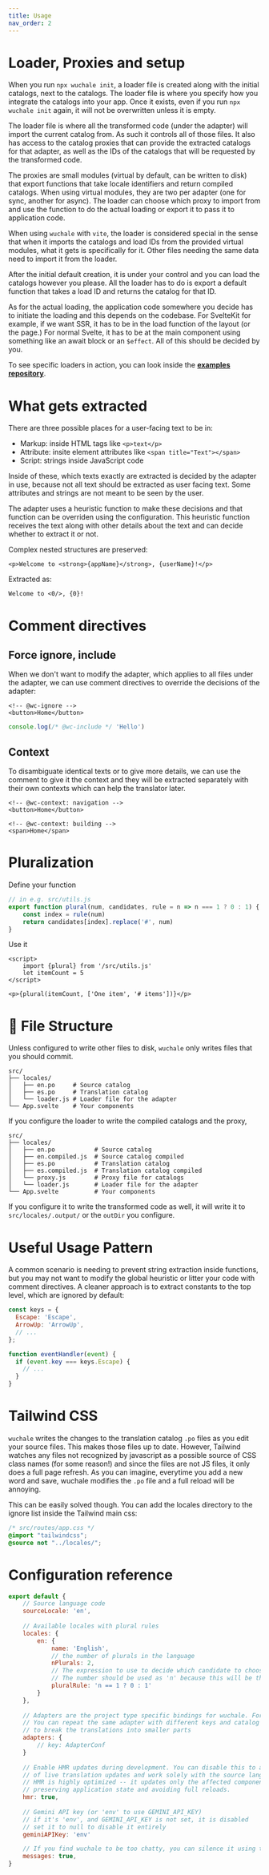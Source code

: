 ```yaml
---
title: Usage
nav_order: 2
---
```


# Loader, Proxies and setup

When you run `npx wuchale init`, a loader file is created along with the
initial catalogs, next to the catalogs. The loader file is where you specify
how you integrate the catalogs into your app. Once it exists, even if you run
`npx wuchale init` again, it will not be overwritten unless it is empty.

The loader file is where all the transformed code (under the adapter) will
import the current catalog from. As such it controls all of those files. It
also has access to the catalog proxies that can provide the extracted catalogs
for that adapter, as well as the IDs of the catalogs that will be requested by
the transformed code.

The proxies are small modules (virtual by default, can be written to disk) that
export functions that take locale identifiers and return compiled catalogs.
When using virtual modules, they are two per adapter (one for sync, another for
async). The loader can choose which proxy to import from and use the function
to do the actual loading or export it to pass it to application code.

When using `wuchale` with `vite`, the loader is considered special in the sense
that when it imports the catalogs and load IDs from the provided virtual
modules, what it gets is specifically for it. Other files needing the same data
need to import it from the loader.

After the initial default creation, it is under your control and you can load
the catalogs however you please. All the loader has to do is export a default
function that takes a load ID and returns the catalog for that ID.

As for the actual loading, the application code somewhere you decide has to
initiate the loading and this depends on the codebase. For SvelteKit for
example, if we want SSR, it has to be in the load function of the layout (or
the page.) For normal Svelte, it has to be at the main component using
something like an await block or an `$effect`. All of this should be decided by
you.

To see specific loaders in action, you can look inside the **[examples
repository](https://github.com/wuchalejs/examples)**.

# What gets extracted

There are three possible places for a user-facing text to be in:

- Markup: inside HTML tags like `<p>text</p>`
- Attribute: insite element attributes like `<span title="Text"></span>`
- Script: strings inside JavaScript code

Inside of these, which texts exactly are extracted is decided by the adapter in
use, because not all text should be extracted as user facing text. Some
attributes and strings are not meant to be seen by the user.

The adapter uses a heuristic function to make these decisions and that function
can be overriden using the configuration. This heuristic function receives the
text along with other details about the text and can decide whether to extract
it or not.

Complex nested structures are preserved:

```svelte
<p>Welcome to <strong>{appName}</strong>, {userName}!</p>
```

Extracted as:
```
Welcome to <0/>, {0}!
```

# Comment directives

## Force ignore, include

When we don't want to modify the adapter, which applies to all files under the
adapter, we can use comment directives to override the decisions of the
adapter:

```svelte
<!-- @wc-ignore -->
<button>Home</button>
```

```javascript
console.log(/* @wc-include */ 'Hello')
```

## Context

To disambiguate identical texts or to give more details, we can use the comment
to give it the context and they will be extracted separately with their own
contexts which can help the translator later.

```svelte
<!-- @wc-context: navigation -->
<button>Home</button>

<!-- @wc-context: building -->
<span>Home</span>
```

# Pluralization

Define your function

```javascript
// in e.g. src/utils.js
export function plural(num, candidates, rule = n => n === 1 ? 0 : 1) {
    const index = rule(num)
    return candidates[index].replace('#', num)
}
```

Use it

```svelte
<script>
    import {plural} from '/src/utils.js'
    let itemCount = 5
</script>

<p>{plural(itemCount, ['One item', '# items'])}</p>
```

# 📁 File Structure

Unless configured to write other files to disk, `wuchale` only writes files
that you should commit.

```
src/
├── locales/
│   ├── en.po     # Source catalog
│   ├── es.po     # Translation catalog
│   └── loader.js # Loader file for the adapter
└── App.svelte    # Your components
```

If you configure the loader to write the compiled catalogs and the proxy,

```
src/
├── locales/
│   ├── en.po           # Source catalog
│   ├── en.compiled.js  # Source catalog compiled
│   ├── es.po           # Translation catalog
│   ├── es.compiled.js  # Translation catalog compiled
│   └── proxy.js        # Proxy file for catalogs
│   └── loader.js       # Loader file for the adapter
└── App.svelte          # Your components
```

If you configure it to write the transformed code as well, it will write it to
`src/locales/.output/` or the `outDir` you configure.

# Useful Usage Pattern

A common scenario is needing to prevent string extraction inside functions, but
you may not want to modify the global heuristic or litter your code with
comment directives. A cleaner approach is to extract constants to the top
level, which are ignored by default:

```js
const keys = {
  Escape: 'Escape',
  ArrowUp: 'ArrowUp',
  // ...
};

function eventHandler(event) {
  if (event.key === keys.Escape) {
    // ...
  }
}
```

# Tailwind CSS

`wuchale` writes the changes to the translation catalog `.po` files as you edit
your source files. This makes those files up to date. However, Tailwind watches
any files not recognized by javascript as a possible source of CSS class names
(for some reason!) and since the files are not JS files, it only does a full
page refresh. As you can imagine, everytime you add a new word and save,
wuchale modifies the `.po` file and a full reload will be annoying.

This can be easily solved though. You can add the locales directory to the
ignore list inside the Tailwind main css:

```css
/* src/routes/app.css */
@import "tailwindcss";
@source not "../locales/";
```

# Configuration reference

```javascript
export default {
    // Source language code
    sourceLocale: 'en',
    
    // Available locales with plural rules
    locales: {
        en: {
            name: 'English',
            // the number of plurals in the language
            nPlurals: 2,
            // The expression to use to decide which candidate to choose when using your plural() function
            // The number should be used as 'n' because this will be the body of an arrow function with n as an argument.
            pluralRule: 'n == 1 ? 0 : 1'
        }
    },
    
    // Adapters are the project type specific bindings for wuchale. For the vanilla adapter configuration, look below.
    // You can repeat the same adapter with different keys and catalog configurations
    // to break the translations into smaller parts
    adapters: {
        // key: AdapterConf
    }
    
    // Enable HMR updates during development. You can disable this to avoid the small overhead
    // of live translation updates and work solely with the source language.
    // HMR is highly optimized -- it updates only the affected components,
    // preserving application state and avoiding full reloads.
    hmr: true,
    
    // Gemini API key (or 'env' to use GEMINI_API_KEY)
    // if it's 'env', and GEMINI_API_KEY is not set, it is disabled
    // set it to null to disable it entirely
    geminiAPIKey: 'env'

    // If you find wuchale to be too chatty, you can silence it using this.
    messages: true,
}
```
